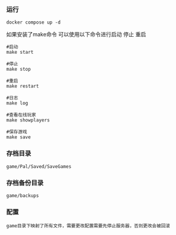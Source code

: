 ### 运行
```shell
docker compose up -d
```
如果安装了make命令
可以使用以下命令进行启动 停止 重启
```shell
#启动
make start

#停止
make stop

#重启
make restart 

#日志
make log 

#查看在线玩家
make showplayers

#保存游戏
make save
```

### 存档目录
```shell
game/Pal/Saved/SaveGames
```

### 存档备份目录
```shell
game/backups
```

### 配置
```shell
game目录下映射了所有文件，需要更改配置需要先停止服务器，否则更改会被回滚
```